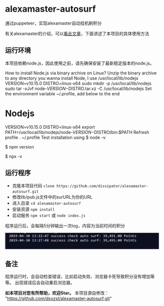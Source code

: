 # alexamaster-autosurf
通过puppeteer，实现alexamaster自动挂机刷积分

有关alexamaster的介绍，可以[看此文章](https://www.youneed.win/alexamaster基本介绍，闲置vps挂机赚钱.html)，下面讲述了本项目的具体使用方法
 
## 运行环境

本项目依赖node.js，因此使用之前，请先确保安装了最新稳定版本的node.js。

How to install Node.js via binary archive on Linux?
Unzip the binary archive to any directory you wanna install Node, I use /usr/local/lib/nodejs
 VERSION=v10.15.0
 DISTRO=linux-x64
 sudo mkdir -p /usr/local/lib/nodejs
 sudo tar -xJvf node-$VERSION-$DISTRO.tar.xz -C /usr/local/lib/nodejs 
Set the environment variable ~/.profile, add below to the end
# Nodejs
VERSION=v10.15.0
DISTRO=linux-x64
export PATH=/usr/local/lib/nodejs/node-$VERSION-$DISTRO/bin:$PATH
Refresh profile
. ~/.profile
Test installation using
$ node -v

$ npm version

$ npx -v


## 运行程序

- 克隆本项目代码 `clone https://github.com/dissipator/alexamaster-autosurf.git`
- 修改lib/pub.js文件中的surURL为你的URL
- 进入目录 `cd alexamaster-autosurf`
- 安装资源 `npm install`
- 启动服务 `npm start` 或 `node index.js`

程序运行后，会每隔5分钟输出一次log，内容为当前时间的积分

![cmd-markdown-logo](./img/20190430132755.png)

## 备注

程序运行时，会自动检查错误，比如启动失败、浏览器卡死导致积分没有增加等等。
出现错误后会自动重启浏览器。

**如本项目对您有所帮助，欢迎Star。**
本项目源自修改：
"https://github.com/dxxzst/alexamaster-autosurf.git"